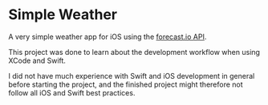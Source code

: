 # Simple Weather
A very simple weather app for iOS using the [forecast.io API](http://forecast.io/).

This project was done to learn about the development workflow when using XCode and Swift. 

I did not have much experience with Swift and iOS development in general before starting the project, and the finished project might therefore not follow all iOS and Swift best practices. 
